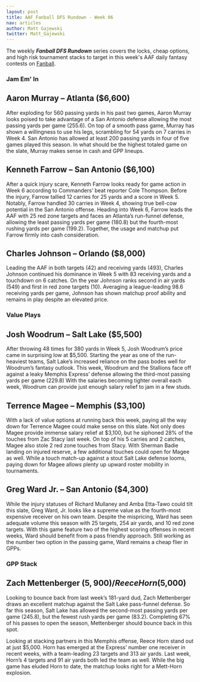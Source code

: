 ```yaml
---
layout: post
title: AAF Fanball DFS Rundown - Week 06
nav: articles
author: Matt Gajewski
twitter: Matt_Gajewski
---
```


The weekly **_Fanball DFS Rundown_** series covers the locks, cheap options, and high risk tournament stacks to target in this week's AAF daily fantasy contests on [Fanball](https://www.fanball.com/lobby/salary-cap?sport=AAF).

<h3 class="team-header aaf-header">Jam Em' In</h3>

## Aaron Murray – Atlanta (\$6,600)

After exploding for 560 passing yards in his past two games, Aaron Murray looks poised to take advantage of a San Antonio defense allowing the most passing yards per game (255.6). On top of a smooth pass game, Murray has shown a willingness to use his legs, scrambling for 54 yards on 7 carries in Week 4. San Antonio has allowed at least 200 passing yards in four of five games played this season. In what should be the highest totaled game on the slate, Murray makes sense in cash and GPP lineups.

## Kenneth Farrow – San Antonio (\$6,100)

After a quick injury scare, Kenneth Farrow looks ready for game action in Week 6 according to Commanders’ beat reporter Cole Thompson. Before the injury, Farrow tallied 12 carries for 25 yards and a score in Week 5. Notably, Farrow handled 30 carries in Week 4, showing true bell-cow potential in the San Antonio offense. Heading into Week 6, Farrow leads the AAF with 25 red zone targets and faces an Atlanta’s run-funnel defense, allowing the least passing yards per game (180.8) but the fourth-most rushing yards per game (199.2). Together, the usage and matchup put Farrow firmly into cash consideration.

## Charles Johnson – Orlando (\$8,000)

Leading the AAF in both targets (42) and receiving yards (493), Charles Johnson continued his dominance in Week 5 with 83 receiving yards and a touchdown on 6 catches. On the year Johnson ranks second in air yards (549) and first in red zone targets (10). Averaging a league-leading 98.6 receiving yards per game, Johnson has shown matchup proof ability and remains in play despite an elevated price.

<h3 class="team-header aaf-header">Value Plays</h3>

## Josh Woodrum – Salt Lake (\$5,500)

After throwing 48 times for 380 yards in Week 5, Josh Woodrum’s price came in surprising low at \$5,500. Starting the year as one of the run-heaviest teams, Salt Lake’s increased reliance on the pass bodes well for Woodrum’s fantasy outlook. This week, Woodrum and the Stallions face off against a leaky Memphis Express’ defense allowing the third-most passing yards per game (229.8) With the salaries becoming tighter overall each week, Woodrum can provide just enough salary relief to jam in a few studs.

## Terrence Magee – Memphis (\$3,100)

With a lack of value options at running back this week, paying all the way down for Terrence Magee could make sense on this slate. Not only does Magee provide immense salary relief at \$3,100, but he siphoned 28% of the touches from Zac Stacy last week. On top of his 5 carries and 2 catches, Magee also stole 2 red zone touches from Stacy. With Sherman Badie landing on injured reserve, a few additional touches could open for Magee as well. While a touch match-up against a stout Salt Lake defense looms, paying down for Magee allows plenty up upward roster mobility in tournaments.

## Greg Ward Jr. – San Antonio (\$4,300)

While the injury statuses of Richard Mullaney and Amba Etta-Tawo could tilt this slate, Greg Ward, Jr. looks like a supreme value as the fourth-most expensive receiver on his own team. Despite the mispricing, Ward has seen adequate volume this season with 25 targets, 254 air yards, and 10 red zone targets. With this game feature two of the highest scoring offenses in recent weeks, Ward should benefit from a pass friendly approach. Still working as the number two option in the passing game, Ward remains a cheap flier in GPPs.

<h3 class="team-header aaf-header">GPP Stack</h3>

## Zach Mettenberger ($5,900) / Reece Horn ($5,000)

Looking to bounce back from last week’s 181-yard dud, Zach Mettenberger draws an excellent matchup against the Salt Lake pass-funnel defense. So far this season, Salt Lake has allowed the second-most passing yards per game (245.8), but the fewest rush yards per game (83.2). Completing 67% of his passes to open the season, Mettenberger should bounce back in this spot.

Looking at stacking partners in this Memphis offense, Reece Horn stand out at just \$5,000. Horn has emerged at the Express’ number one receiver in recent weeks, with a team-leading 23 targets and 313 air yards. Last week, Horn’s 4 targets and 91 air yards both led the team as well. While the big game has eluded Horn to date, the matchup looks right for a Mett-Horn explosion.
